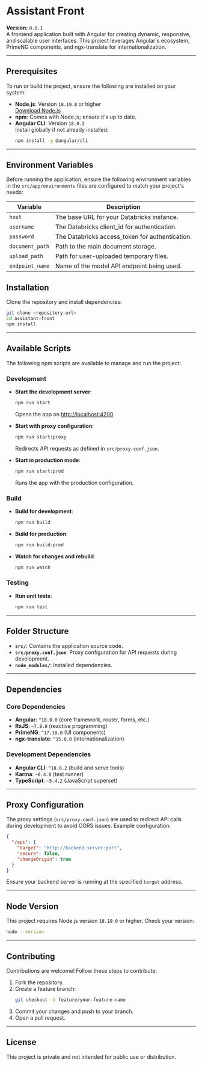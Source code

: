 
# **Assistant Front**

**Version:** `0.0.1`  
A frontend application built with Angular for creating dynamic, responsive, and scalable user interfaces. This project leverages Angular's ecosystem, PrimeNG components, and ngx-translate for internationalization.

---

## **Prerequisites**

To run or build the project, ensure the following are installed on your system:

- **Node.js**: Version `18.19.0` or higher  
  [Download Node.js](https://nodejs.org/)
- **npm**: Comes with Node.js; ensure it's up to date.
- **Angular CLI**: Version `18.0.2`  
  Install globally if not already installed:
  ```bash
  npm install -g @angular/cli
  ```

---
## Environment Variables

Before running the application, ensure the following environment variables in the `src/app/environments` files are configured to match your project's needs:

| **Variable**       | **Description**                                      |
|---------------------|-----------------------------------------------------|
| `host`             | The base URL for your Databricks instance.           |
| `username`         | The Databricks client_id for authentication.         |
| `password`         | The Databricks access_token for authentication.      |
| `document_path`    | Path to the main document storage.                   |
| `upload_path`      | Path for user-uploaded temporary files.              |
| `endpoint_name`    | Name of the model API endpoint being used.           |


## **Installation**

Clone the repository and install dependencies:
```bash
git clone <repository-url>
cd assistant-front
npm install
```

---

## **Available Scripts**

The following npm scripts are available to manage and run the project:

### **Development**

- **Start the development server**:
  ```bash
  npm run start
  ```
  Opens the app on [http://localhost:4200](http://localhost:4200).

- **Start with proxy configuration**:
  ```bash
  npm run start:proxy
  ```
  Redirects API requests as defined in `src/proxy.conf.json`.

- **Start in production mode**:
  ```bash
  npm run start:prod
  ```
  Runs the app with the production configuration.

### **Build**

- **Build for development**:
  ```bash
  npm run build
  ```

- **Build for production**:
  ```bash
  npm run build:prod
  ```

- **Watch for changes and rebuild**:
  ```bash
  npm run watch
  ```

### **Testing**

- **Run unit tests**:
  ```bash
  npm run test
  ```

---

## **Folder Structure**

- **`src/`**: Contains the application source code.
- **`src/proxy.conf.json`**: Proxy configuration for API requests during development.
- **`node_modules/`**: Installed dependencies.

---

## **Dependencies**

### **Core Dependencies**
- **Angular**: `^18.0.0` (core framework, router, forms, etc.)
- **RxJS**: `~7.8.0` (reactive programming)
- **PrimeNG**: `^17.18.0` (UI components)
- **ngx-translate**: `^15.0.0` (internationalization)

### **Development Dependencies**
- **Angular CLI**: `^18.0.2` (build and serve tools)
- **Karma**: `~6.4.0` (test runner)
- **TypeScript**: `~5.4.2` (JavaScript superset)

---

## **Proxy Configuration**

The proxy settings (`src/proxy.conf.json`) are used to redirect API calls during development to avoid CORS issues. Example configuration:
```json
{
  "/api": {
    "target": "http://backend-server:port",
    "secure": false,
    "changeOrigin": true
  }
}
```

Ensure your backend server is running at the specified `target` address.

---

## **Node Version**

This project requires Node.js version `18.19.0` or higher. Check your version:
```bash
node --version
```

---

## **Contributing**

Contributions are welcome! Follow these steps to contribute:

1. Fork the repository.
2. Create a feature branch:  
   ```bash
   git checkout -b feature/your-feature-name
   ```
3. Commit your changes and push to your branch.
4. Open a pull request.

---

## **License**

This project is private and not intended for public use or distribution.

